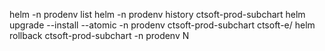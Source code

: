 helm  -n prodenv list
helm  -n prodenv history ctsoft-prod-subchart
helm upgrade --install --atomic -n prodenv ctsoft-prod-subchart ctsoft-e/ 
helm rollback ctsoft-prod-subchart -n prodenv N
